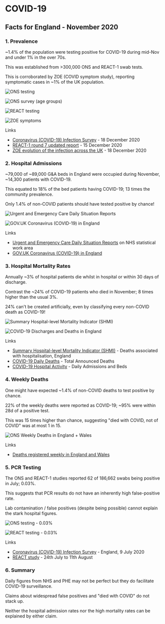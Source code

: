 # COVID-19 

## Facts for England - November 2020

### 1. Prevalence

~1.4% of the population were testing positive for COVID-19 during mid-Nov and under 1% in the over 70s.

This was established from >300,000 ONS and REACT-1 swab tests.

This is corroborated by ZOE (COVID symptom study), reporting symptomatic cases in ~1% of the UK population.



![ONS testing](facts-england/ons-testing.png)

![ONS survey (age groups)](facts-england/ons-survey-ages.png)

![REACT testing](facts-england/react-testing.png)

![ZOE symptoms](facts-england/zoe-symptoms.png)

Links

- [Coronavirus (COVID-19) Infection Survey](https://www.ons.gov.uk/peoplepopulationandcommunity/healthandsocialcare/conditionsanddiseases/bulletins/coronaviruscovid19infectionsurveypilot/18december2020) - 18 December 2020
- [REACT-1 round 7 updated report](https://spiral.imperial.ac.uk/handle/10044/1/84879) - 15 December 2020
- [ZOE evolution of the infection across the UK](https://covid.joinzoe.com/data) - 18 December 2020



### 2. Hospital Admissions

~79,000 of ~89,000 G&A beds in England were occupied during November, ~14,300 patients with COVID-19.

This equated to 18% of the bed patients having COVID-19; 13 times the community prevalence.

Only 1.4% of non-COVID patients should have tested positive by chance!



![Urgent and Emergency Care Daily Situation Reports](facts-england/uec-daily-sitrep.png)



![GOV.UK Coronavirus (COVID-19) in England](facts-england/phe-patients.png)



Links

- [Urgent and Emergency Care Daily Situation Reports](https://www.england.nhs.uk/statistics/statistical-work-areas/uec-sitrep/) on NHS statistical work area
- [GOV.UK Coronavirus (COVID-19) in England](https://coronavirus.data.gov.uk/details/healthcare?areaType=nation&areaName=England)



### 3. Hospital Mortality Rates

Annually ~3% of hospital patients die whilst in hospital or within 30 days of discharge.

Contrast the ~24% of COVID-19 patients who died in November; 8 times higher than the usual 3%.

24% can't be created artificially, even by classifying every non-COVID death as COVID-19!



![Summary Hospital-level Mortality Indicator (SHMI)](facts-england/shmi-deaths.png)



![COVID-19 Discharges and Deaths in England](facts-england/hospital-mortality.png)

Links

- [Summary Hospital-level Mortality Indicator (SHMI)](https://digital.nhs.uk/data-and-information/publications/statistical/shmi/2020-05/shmi-january-2019---december-2019) - Deaths associated with hospitalisation, England
- [COVID-19 Daily Deaths](https://www.england.nhs.uk/statistics/statistical-work-areas/covid-19-daily-deaths/) - Total Announced Deaths
- [COVID-19 Hospital Activity](https://www.england.nhs.uk/statistics/statistical-work-areas/covid-19-hospital-activity/) - Daily Admissions and Beds



### 4. Weekly Deaths

One might have expected ~1.4% of non-COVID deaths to test positive by chance.

22% of the weekly deaths were reported as COVID-19; ~95% were within 28d of a positive test.

This was 15 times higher than chance, suggesting "died with COVID, not of COVID" was at most 1 in 15.



![ONS Weekly Deaths in England + Wales](facts-england/ons-deaths.png)



Links

- [Deaths registered weekly in England and Wales](https://www.ons.gov.uk/peoplepopulationandcommunity/birthsdeathsandmarriages/deaths/bulletins/deathsregisteredweeklyinenglandandwalesprovisional/previousReleases)



### 5. PCR Testing

The ONS and REACT-1 studies reported 62 of 186,662 swabs being positive in July; 0.03%.

This suggests that PCR results do not have an inherently high false-positive rate.

Lab contamination / false positives (despite being possible) cannot explain the stark hospital figures.



![ONS testing - 0.03%](facts-england/ons-testing-words.png)



![REACT testing - 0.03%](facts-england/react-testing-words.png)



Links

- [Coronavirus (COVID-19) Infection Survey](https://www.ons.gov.uk/peoplepopulationandcommunity/healthandsocialcare/conditionsanddiseases/bulletins/coronaviruscovid19infectionsurveypilot/england9july2020) - England, 9 July 2020
- [REACT study](https://www.imperial.ac.uk/news/203873/largest-covid19-testing-study-shows-cases/) - 24th July to 11th August





### 6. Summary

Daily figures from NHS and PHE may not be perfect but they do facilitate COVID-19 surveillance.

Claims about widespread false positives and "died with COVID" do not stack up.

Neither the hospital admission rates nor the high mortality rates can be explained by either claim.
